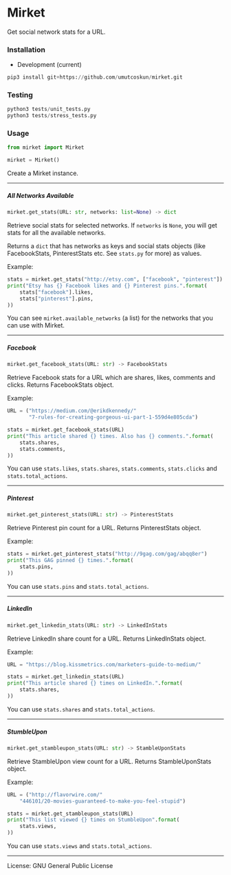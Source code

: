 # Mirket
Get social network stats for a URL.

### Installation
* Development (current)
```python
pip3 install git+https://github.com/umutcoskun/mirket.git
```

### Testing
```python
python3 tests/unit_tests.py
python3 tests/stress_tests.py
```

### Usage
```python
from mirket import Mirket

mirket = Mirket()
```

Create a Mirket instance.

---

##### All Networks Available

```python
mirket.get_stats(URL: str, networks: list=None) -> dict
```

Retrieve social stats for selected networks. If `networks` is `None`, you will get stats for all the available networks.

Returns a `dict` that has networks as keys and social stats objects (like FacebookStats, PinterestStats etc. See `stats.py` for more) as values.

Example:

```python
stats = mirket.get_stats("http://etsy.com", ["facebook", "pinterest"])
print("Etsy has {} Facebook likes and {} Pinterest pins.".format(
    stats["facebook"].likes,
    stats["pinterest"].pins,
))
```

You can see `mirket.available_networks` (a list) for the networks that you can use with Mirket.

---

##### Facebook

```python
mirket.get_facebook_stats(URL: str) -> FacebookStats
```

Retrieve Facebook stats for a URL which are shares, likes, comments and clicks. Returns FacebookStats object.

Example:

```python
URL = ("https://medium.com/@erikdkennedy/"
       "7-rules-for-creating-gorgeous-ui-part-1-559d4e805cda")

stats = mirket.get_facebook_stats(URL)
print("This article shared {} times. Also has {} comments.".format(
    stats.shares,
    stats.comments,
))

```

You can use `stats.likes`, `stats.shares`, `stats.comments`, `stats.clicks` and `stats.total_actions`.

---

##### Pinterest

```python
mirket.get_pinterest_stats(URL: str) -> PinterestStats
```

Retrieve Pinterest pin count for a URL. Returns PinterestStats object.

Example:

```python
stats = mirket.get_pinterest_stats("http://9gag.com/gag/abqq8er")
print("This GAG pinned {} times.".format(
    stats.pins,
))
```

You can use `stats.pins` and `stats.total_actions`.

---

##### LinkedIn

```python
mirket.get_linkedin_stats(URL: str) -> LinkedInStats
```

Retrieve LinkedIn share count for a URL. Returns LinkedInStats object.

Example:

```python
URL = "https://blog.kissmetrics.com/marketers-guide-to-medium/"

stats = mirket.get_linkedin_stats(URL)
print("This article shared {} times on LinkedIn.".format(
    stats.shares,
))
```

You can use `stats.shares` and `stats.total_actions`.

---

##### StumbleUpon

```python
mirket.get_stambleupon_stats(URL: str) -> StambleUponStats
```

Retrieve StambleUpon view count for a URL. Returns StambleUponStats object.

Example:

```python
URL = ("http://flavorwire.com/"
    "446101/20-movies-guaranteed-to-make-you-feel-stupid")

stats = mirket.get_stambleupon_stats(URL)
print("This list viewed {} times on StumbleUpon".format(
    stats.views,
))
```

You can use `stats.views` and `stats.total_actions`.

---

License: GNU General Public License
